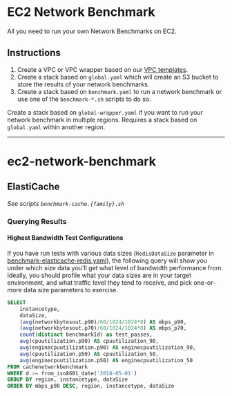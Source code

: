 # EC2 Network Benchmark

All you need to run your own Network Benchmarks on EC2.

## Instructions

1. Create a VPC or VPC wrapper based on our [VPC templates](http://templates.cloudonaut.io/en/stable/vpc/).
1. Create a stack based on `global.yaml` which will create an S3 bucket to store the results of your network benchmarks.
1. Create a stack based on `benchmark.yaml` to run a network benchmark or use one of the `benchmark-*.sh` scripts to do so.

Create a stack based on `global-wrapper.yaml` if you want to run your network benchmark in multiple regions. Requires a stack based on `global.yaml` within another region.

- - -

# ec2-network-benchmark

## ElastiCache
_See scripts `benchmark-cache.{family}.sh`_

### Querying Results
#### Highest Bandwidth Test Configurations
If you have run tests with various data sizes (`RedisDataSize` parameter in
[benchmark-elasticache-redis.yaml](benchmark-elasticache-redis.yaml)), the
following query will show you under which size data you'll get what level
of bandwidth performance from. Ideally, you should profile what your data
sizes are in your target environment, and what traffic level they tend to
receive, and pick one-or-more data size parameters to exercise.

```sql
SELECT
    instancetype,
    dataSize,
    (avg(networkbytesout.p90)/60/1024/1024*8) AS mbps_p90,
    (avg(networkbytesout.p70)/60/1024/1024*8) AS mbps_p70,
    count(distinct benchmarkId) as test_passes,
    avg(cpuutilization.p90) AS cpuutilization_90,
    avg(enginecpuutilization.p90) AS enginecpuutilization_90,
    avg(cpuutilization.p50) AS cpuutilization_50,
    avg(enginecpuutilization.p50) AS enginecpuutilization_50
FROM cachenetworkbenchmark
WHERE d >= from_iso8601_date('2018-05-01')
GROUP BY region, instancetype, dataSize
ORDER BY mbps_p90 DESC, region, instancetype, dataSize
```
